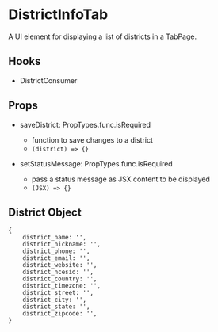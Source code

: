 # DistrictInfoTab

A UI element for displaying a list of districts in a TabPage.

## Hooks

-   DistrictConsumer

## Props

-   saveDistrict: PropTypes.func.isRequired

    -   function to save changes to a district
    -   `(district) => {}`

-   setStatusMessage: PropTypes.func.isRequired
    -   pass a status message as JSX content to be displayed
    -   `(JSX) => {}`

## District Object

```
{
    district_name: '',
    district_nickname: '',
    district_phone: '',
    district_email: '',
    district_website: '',
    district_ncesid: '',
    district_country: '',
    district_timezone: '',
    district_street: '',
    district_city: '',
    district_state: '',
    district_zipcode: '',
}
```
